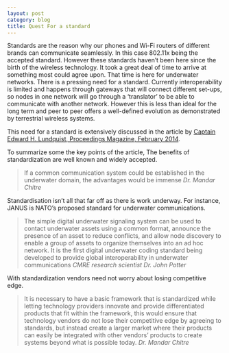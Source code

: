 ```yaml
---
layout: post
category: blog
title: Quest For a standard
---
```


Standards are the reason why our phones and Wi-Fi routers of different brands can communicate seamlessly. In this case 802.11x being the accepted standard. However these standards haven’t been here since the birth of the wireless technology. It took a great deal of time to arrive at something most could agree upon. That time is here for underwater networks. There is a pressing need for a standard. Currently interoperability is limited and happens through gateways that will connect different set-ups, so nodes in one network will go through a ‘translator’ to be able to communicate with another network. However this is less than ideal for the long term and peer to peer offers a well-defined evolution as demonstrated by terrestrial wireless systems.

This need for a standard is extensively discussed in the article by [Captain Edward H. Lundquist, Proceedings Magazine, February 2014](http://www.usni.org/magazines/proceedings/2014-02/search-standard-answer).


To summarize some the key points of the article,
The benefits of standardization are well known and widely accepted.
> If a common communication system could be established in the underwater domain, the advantages would be immense
<cite>Dr. Mandar Chitre</cite>

Standardisation isn’t all that far off as there is work underway. For instance, JANUS is NATO’s proposed standard for underwater communications.

>The simple digital underwater signaling system can be used to contact underwater assets using a common format, announce the presence of an asset to reduce conflicts, and allow node discovery to enable a group of assets to organize themselves into an ad hoc network. It is the first digital underwater coding standard being developed to provide global interoperability in underwater communications
<cite>CMRE research scientist Dr. John Potter </cite>

With standardization vendors need not worry about losing competitive edge.

>It is necessary to have a basic framework that is standardized while letting technology providers innovate and provide differentiated products that fit within the framework, this would ensure that technology vendors do not lose their competitive edge by agreeing to standards, but instead create a larger market where their products can easily be integrated with other vendors’ products to create systems beyond what is possible today.
<cite>Dr. Mandar Chitre</cite>
